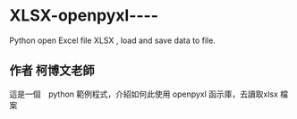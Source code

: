 # XLSX-openpyxl----
Python open Excel file XLSX  , load and save data to file.
## 作者 柯博文老師 ##
這是一個　python 範例程式，介紹如何此使用 openpyxl 函示庫，去讀取xlsx 檔案
